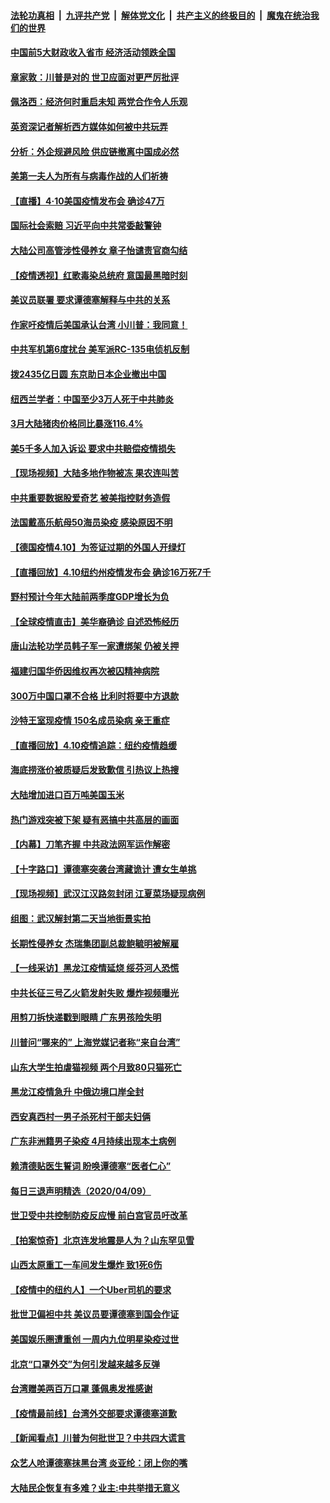 

####  [法轮功真相](../../../../basic/blob/master/README.md?t=04110430) &nbsp;|&nbsp; [九评共产党](../../../../9ping.md/blob/master/README.md?t=04110430) &nbsp;|&nbsp; [解体党文化](../../../../jtdwh.md/blob/master/README.md?t=04110430)  &nbsp;|&nbsp; [共产主义的终极目的](../../../../gczydzjmd.md/blob/master/README.md?t=04110430) &nbsp;|&nbsp; [魔鬼在统治我们的世界](../../../../mgztzwmdsj.md/blob/master/README.md?t=04110430) 

#### [中国前5大财政收入省市 经济活动领跌全国](../pages/nsc413/n12020863.md?t=04110430) 

#### [章家敦：川普是对的 世卫应面对更严厉批评](../pages/nsc413/n12020417.md?t=04110430) 

#### [佩洛西：经济何时重启未知 两党合作令人乐观](../pages/nsc413/n12020724.md?t=04110430) 

#### [英资深记者解析西方媒体如何被中共玩弄](../pages/nsc413/n12020691.md?t=04110430) 

#### [分析：外企规避风险 供应链撤离中国成必然](../pages/nsc413/n12020541.md?t=04110430) 

#### [美第一夫人为所有与病毒作战的人们祈祷](../pages/nsc413/n12018246.md?t=04110430) 

#### [【直播】4·10美国疫情发布会 确诊47万](../pages/nsc413/n12020647.md?t=04110430) 

#### [国际社会索赔 习近平向中共常委敲警钟](../pages/nsc413/n12020509.md?t=04110430) 

#### [大陆公司高管涉性侵养女 章子怡谴责官商勾结](../pages/nsc413/n12020465.md?t=04110430) 

#### [【疫情透视】红歌毒染总统府 意国最黑暗时刻](../pages/nsc413/n12020678.md?t=04110430) 

#### [美议员联署 要求谭德塞解释与中共的关系](../pages/nsc413/n12020472.md?t=04110430) 

#### [作家吁疫情后美国承认台湾 小川普：我同意！](../pages/nsc413/n12019622.md?t=04110430) 

#### [中共军机第6度扰台 美军派RC-135电侦机反制](../pages/nsc413/n12019498.md?t=04110430) 

#### [拨2435亿日圆 东京助日本企业撤出中国](../pages/nsc413/n12017266.md?t=04110430) 

#### [纽西兰学者：中国至少3万人死于中共肺炎](../pages/nsc413/n12017223.md?t=04110430) 

#### [3月大陆猪肉价格同比暴涨116.4%](../pages/nsc413/n12020491.md?t=04110430) 

#### [美5千多人加入诉讼 要求中共赔偿疫情损失](../pages/nsc413/n12020585.md?t=04110430) 

#### [【现场视频】大陆多地作物被冻 果农连叫苦](../pages/nsc413/n12019697.md?t=04110430) 

#### [中共重要数据股爱奇艺 被美指控财务造假](../pages/nsc413/n12020345.md?t=04110430) 

#### [法国戴高乐航母50海员染疫 感染原因不明](../pages/nsc413/n12020292.md?t=04110430) 

#### [【德国疫情4.10】为签证过期的外国人开绿灯](../pages/nsc413/n12020059.md?t=04110430) 

#### [【直播回放】4.10纽约州疫情发布会 确诊16万死7千](../pages/nsc413/n12020407.md?t=04110430) 

#### [野村预计今年大陆前两季度GDP增长为负](../pages/nsc413/n12018415.md?t=04110430) 

#### [【全球疫情直击】美华裔确诊 自述恐怖经历](../pages/nsc413/n12020206.md?t=04110430) 


#### [唐山法轮功学员韩子军一家遭绑架 仍被关押](../pages/nsc413/n12017652.md?t=04110430) 

#### [福建归国华侨因维权再次被囚精神病院](../pages/nsc413/n12020236.md?t=04110430) 

#### [300万中国口罩不合格 比利时将要中方退款](../pages/nsc413/n12020015.md?t=04110430) 

#### [沙特王室现疫情 150名成员染病 亲王重症](../pages/nsc413/n12019927.md?t=04110430) 

#### [【直播回放】4.10疫情追踪：纽约疫情趋缓](../pages/nsc413/n12019812.md?t=04110430) 

#### [海底捞涨价被质疑后发致歉信 引热议上热搜](../pages/nsc413/n12019722.md?t=04110430) 

#### [大陆增加进口百万吨美国玉米](../pages/nsc413/n12019132.md?t=04110430) 

#### [热门游戏突被下架 疑有恶搞中共高层的画面](../pages/nsc413/n12019699.md?t=04110430) 

#### [【内幕】刀笔齐握 中共政法网军运作解密](../pages/nsc413/n12010892.md?t=04110430) 

#### [【十字路口】谭德塞突袭台湾藏诡计 遭女生单挑](../pages/nsc413/n12018487.md?t=04110430) 

#### [【现场视频】武汉江汉路忽封闭 江夏菜场疑现病例](../pages/nsc413/n12019428.md?t=04110430) 

#### [组图：武汉解封第二天当地街景实拍](../pages/nsc413/n12019046.md?t=04110430) 

#### [长期性侵养女 杰瑞集团副总裁鲍毓明被解雇](../pages/nsc413/n12019311.md?t=04110430) 

#### [【一线采访】黑龙江疫情延烧 绥芬河人恐慌](../pages/nsc413/n12019283.md?t=04110430) 

#### [中共长征三号乙火箭发射失败 爆炸视频曝光](../pages/nsc413/n12018708.md?t=04110430) 

#### [用剪刀拆快递戳到眼睛 广东男孩险失明](../pages/nsc413/n12019337.md?t=04110430) 

#### [川普问“哪来的” 上海党媒记者称“来自台湾”](../pages/nsc413/n12018161.md?t=04110430) 

#### [山东大学生拍虐猫视频 两个月致80只猫死亡](../pages/nsc413/n12018221.md?t=04110430) 

#### [黑龙江疫情急升 中俄边境口岸全封](../pages/nsc413/n12019017.md?t=04110430) 

#### [西安真西村一男子杀死村干部夫妇俩](../pages/nsc413/n12019109.md?t=04110430) 

#### [广东非洲籍男子染疫 4月持续出现本土病例](../pages/nsc413/n12018842.md?t=04110430) 

#### [赖清德贴医生誓词 盼唤谭德塞“医者仁心”](../pages/nsc413/n12018775.md?t=04110430) 

#### [每日三退声明精选（2020/04/09）](../pages/nsc413/n12019028.md?t=04110430) 

#### [世卫受中共控制防疫反应慢 前白宫官员吁改革](../pages/nsc413/n12018704.md?t=04110430) 

#### [【拍案惊奇】北京连发地震是人为？山东罕见雪](../pages/nsc413/n12018467.md?t=04110430) 

#### [山西太原重工一车间发生爆炸 致1死6伤](../pages/nsc413/n12018670.md?t=04110430) 

#### [【疫情中的纽约人】一个Uber司机的要求](../pages/nsc413/n12018296.md?t=04110430) 

#### [批世卫偏袒中共 美议员要谭德塞到国会作证](../pages/nsc413/n12018619.md?t=04110430) 

#### [美国娱乐圈遭重创 一周内九位明星染疫过世](../pages/nsc413/n12018357.md?t=04110430) 

#### [北京“口罩外交”为何引发越来越多反弹](../pages/nsc413/n12018113.md?t=04110430) 

#### [台湾赠美两百万口罩 蓬佩奥发推感谢](../pages/nsc413/n12015356.md?t=04110430) 

#### [【疫情最前线】台湾外交部要求谭德塞道歉](../pages/nsc413/n12018234.md?t=04110430) 

#### [【新闻看点】川普为何批世卫？中共四大谎言](../pages/nsc413/n12017912.md?t=04110430) 

#### [众艺人呛谭德塞抹黑台湾 炎亚纶：闭上你的嘴](../pages/nsc413/n12017835.md?t=04110430) 

#### [大陆民企恢复有多难？业主:中共举措无意义](../pages/nsc413/n12018118.md?t=04110430) 

